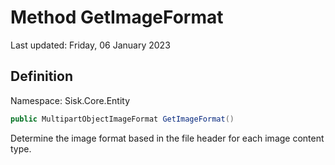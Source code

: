 # Method GetImageFormat
Last updated: Friday, 06 January 2023

## Definition
Namespace: Sisk.Core.Entity

```csharp
public MultipartObjectImageFormat GetImageFormat()
```

Determine the image format based in the file header for each image content type.

